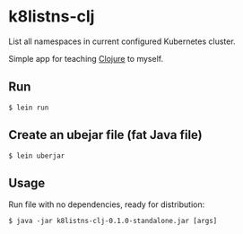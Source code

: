 # k8listns-clj

List all namespaces in current configured Kubernetes cluster.

Simple app for teaching [Clojure](https://clojure.org) to myself.

## Run

```
$ lein run
```

## Create an ubejar file (fat Java file)

```
$ lein uberjar
```

## Usage

Run file with no dependencies, ready for distribution:

```
$ java -jar k8listns-clj-0.1.0-standalone.jar [args]
```
